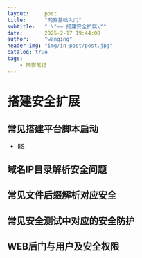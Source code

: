 ```yaml
---
layout:     post
title:      "网安基础入门"
subtitle:   " \"—— 搭建安全扩展\""
date:       2025-2-17 19:44:00
author:     "wanqing"
header-img: "img/in-post/post.jpg"
catalog: true
tags:
    - 网安笔记
---
```

# 搭建安全扩展
## 常见搭建平台脚本启动
- IIS
## 域名IP目录解析安全问题
## 常见文件后缀解析对应安全
## 常见安全测试中对应的安全防护
## WEB后门与用户及安全权限